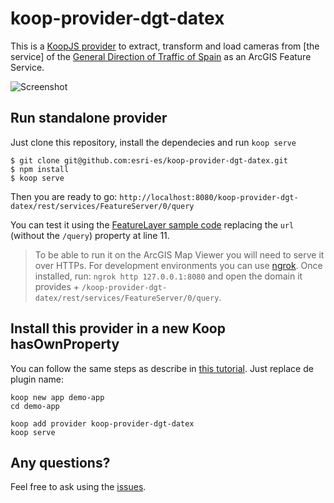 # koop-provider-dgt-datex

This is a [KoopJS provider](https://koopjs.github.io/docs/available-plugins/providers) to extract, transform and load cameras from [the service] of the [General Direction of Traffic of Spain](http://www.dgt.es/es/) as an ArcGIS Feature Service.

![Screenshot](https://user-images.githubusercontent.com/826965/95004997-09878400-05f3-11eb-9379-595dba91369c.png)

## Run standalone provider

Just clone this repository, install the dependecies and run `koop serve`

```
$ git clone git@github.com:esri-es/koop-provider-dgt-datex.git
$ npm install
$ koop serve
```

Then you are ready to go: `http://localhost:8080/koop-provider-dgt-datex/rest/services/FeatureServer/0/query`

You can test it using the [FeatureLayer sample code](https://developers.arcgis.com/javascript/latest/sample-code/sandbox/index.html?sample=layers-featurelayer) replacing the `url` (without the `/query`) property at line 11.

> To be able to run it on the ArcGIS Map Viewer you will need to serve it over HTTPs. For development environments you can use [ngrok](https://ngrok.com/). Once installed, run: `ngrok http 127.0.0.1:8080` and open the domain it provides + `/koop-provider-dgt-datex/rest/services/FeatureServer/0/query`.

## Install this provider in a new Koop hasOwnProperty

You can follow the same steps as describe in [this tutorial](https://gist.github.com/hhkaos/d842a8a30626e0cf48e3834017879f42#demo-2-install-and-secure-a-pass-through-provider). Just replace de plugin name:

```
koop new app demo-app
cd demo-app

koop add provider koop-provider-dgt-datex
koop serve
```

## Any questions?

Feel free to ask using the [issues](https://github.com/esri-es/koop-provider-dgt-datex/issues).
